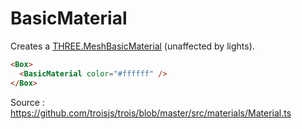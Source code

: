 # BasicMaterial

Creates a [THREE.MeshBasicMaterial](https://threejs.org/docs/#api/en/materials/MeshBasicMaterial) (unaffected by lights).

```html
<Box>
  <BasicMaterial color="#ffffff" />
</Box>
```

Source : https://github.com/troisjs/trois/blob/master/src/materials/Material.ts
